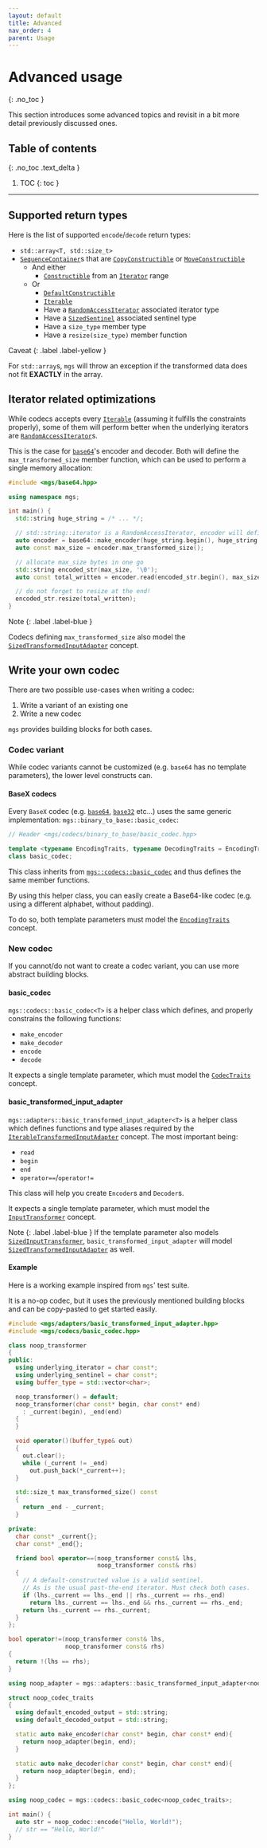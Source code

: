 ```yaml
---
layout: default
title: Advanced
nav_order: 4
parent: Usage
---
```


# Advanced usage
{: .no_toc }

This section introduces some advanced topics and revisit in a bit more detail previously discussed ones.

## Table of contents
{: .no_toc .text_delta }

1. TOC
{: toc }

---

## Supported return types

Here is the list of supported `encode`/`decode` return types:

* `std::array<T, std::size_t>`
* [`SequenceContainer`]()s that are [`CopyConstructible`]() or [`MoveConstructible`]()
  * And either
    * [`Constructible`]() from an [`Iterator`]() range
  * Or
    * [`DefaultConstructible`]()
    * [`Iterable`]()
    * Have a [`RandomAccessIterator`]() associated iterator type 
    * Have a [`SizedSentinel`]() associated sentinel type 
    * Have a `size_type` member type
    * Have a `resize(size_type)` member function

Caveat
{: .label .label-yellow }

For `std::array`s, `mgs` will throw an exception if the transformed data does not fit **EXACTLY** in the array.

## Iterator related optimizations

While codecs accepts every [`Iterable`]() (assuming it fulfills the constraints properly), some of them will perform better when the underlying iterators are [`RandomAccessIterator`]()s.

This is the case for [`base64`]()'s encoder and decoder. Both will define the `max_transformed_size` member function, which can be used to perform a single memory allocation:

```cpp
#include <mgs/base64.hpp>

using namespace mgs;

int main() {
  std::string huge_string = /* ... */;

  // std::string::iterator is a RandomAccessIterator, encoder will define max_transformed_size
  auto encoder = base64::make_encoder(huge_string.begin(), huge_string.end());
  auto const max_size = encoder.max_transformed_size();

  // allocate max_size bytes in one go
  std::string encoded_str(max_size, '\0');
  auto const total_written = encoder.read(encoded_str.begin(), max_size);

  // do not forget to resize at the end!
  encoded_str.resize(total_written);
}
```

Note
{: .label .label-blue }

Codecs defining `max_transformed_size` also model the [`SizedTransformedInputAdapter`]() concept.

## Write your own codec

There are two possible use-cases when writing a codec:

1. Write a variant of an existing one
1. Write a new codec

`mgs` provides building blocks for both cases.

### Codec variant

While codec variants cannot be customized (e.g. `base64` has no template parameters), the lower level constructs can.

#### BaseX codecs

Every `BaseX` codec (e.g. [`base64`](), [`base32`]() etc...) uses the same generic implementation: `mgs::binary_to_base::basic_codec`:

```cpp
// Header <mgs/codecs/binary_to_base/basic_codec.hpp>

template <typename EncodingTraits, typename DecodingTraits = EncodingTraits>
class basic_codec;
```

This class inherits from [`mgs::codecs::basic_codec`]() and thus defines the same member functions.

By using this helper class, you can easily create a Base64-like codec (e.g. using a different alphabet, without padding).

To do so, both template parameters must model the [`EncodingTraits`]() concept.

### New codec

If you cannot/do not want to create a codec variant, you can use more abstract building blocks.

#### basic_codec

`mgs::codecs::basic_codec<T>` is a helper class which defines, and properly constrains the following functions:

* `make_encoder`
* `make_decoder`
* `encode`
* `decode`

It expects a single template parameter, which must model the [`CodecTraits`]() concept.

#### basic_transformed_input_adapter

`mgs::adapters::basic_transformed_input_adapter<T>` is a helper class which defines functions and type aliases required by the [`IterableTransformedInputAdapter`]() concept.
The most important being:

* `read`
* `begin`
* `end`
* `operator==`/`operator!=`

This class will help you create `Encoder`s and `Decoder`s.

It expects a single template parameter, which must model the [`InputTransformer`]() concept.

Note
{: .label .label-blue }
If the template parameter also models [`SizedInputTransformer`](), `basic_transformed_input_adapter` will model [`SizedTransformedInputAdapter`]() as well.

#### Example

Here is a working example inspired from `mgs`' test suite.

It is a no-op codec, but it uses the previously mentioned building blocks and can be copy-pasted to get started easily.

```cpp
#include <mgs/adapters/basic_transformed_input_adapter.hpp>
#include <mgs/codecs/basic_codec.hpp>

class noop_transformer
{
public:
  using underlying_iterator = char const*;
  using underlying_sentinel = char const*;
  using buffer_type = std::vector<char>;

  noop_transformer() = default;
  noop_transformer(char const* begin, char const* end)
    : _current(begin), _end(end)
  {
  }

  void operator()(buffer_type& out)
  {
    out.clear();
    while (_current != _end)
      out.push_back(*_current++);
  }

  std::size_t max_transformed_size() const
  {
    return _end - _current;
  }

private:
  char const* _current{};
  char const* _end{};

  friend bool operator==(noop_transformer const& lhs,
                         noop_transformer const& rhs)
  {
    // A default-constructed value is a valid sentinel.
    // As is the usual past-the-end iterator. Must check both cases.
    if (lhs._current == lhs._end || rhs._current == rhs._end)
      return lhs._current == lhs._end && rhs._current == rhs._end;
    return lhs._current == rhs._current;
  }
};

bool operator!=(noop_transformer const& lhs,
                noop_transformer const& rhs)
{
  return !(lhs == rhs);
}

using noop_adapter = mgs::adapters::basic_transformed_input_adapter<noop_transformer>;

struct noop_codec_traits
{
  using default_encoded_output = std::string;
  using default_decoded_output = std::string;

  static auto make_encoder(char const* begin, char const* end){
    return noop_adapter(begin, end);
  }

  static auto make_decoder(char const* begin, char const* end){
    return noop_adapter(begin, end);
  }
};

using noop_codec = mgs::codecs::basic_codec<noop_codec_traits>;

int main() {
  auto str = noop_codec::encode("Hello, World!");
  // str == "Hello, World!"
}
```

